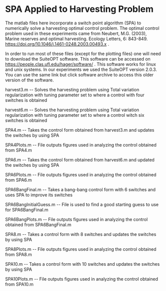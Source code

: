# SPA Applied to Harvesting Problem
The matlab files here incorporate a switch point algorithm (SPA) to numerically solve a harvesting optimal control problem. 
The optimal control problem used in these experiments came from Neubert, M.G. (2003), Marine reserves and optimal harvesting. Ecology Letters, 6: 843-849. https://doi.org/10.1046/j.1461-0248.2003.00493.x .

In order to run most of these files (except for the plotting files) one will need to download the SuiteOPT software.
This software can be accessed on https://people.clas.ufl.edu/hager/software/ . 
This software works for linux and unix systems. 
In our experiments we used the SuiteOPT version 2.0.3. You can use the 
same link but click software archive to access this older version of the software.

harvest3.m              -- Solves the harvesting problem using Total variation regularization with tuning parameter set to where a control with four switches is obtained

harvest6.m              -- Solves the harvesting problem using Total variation regularization with tuning parameter set to where a control witch six switches is obtained

SPA4.m                  -- Takes the control form obtained from harvest3.m and updates the switches by using SPA

SPA4Plots.m             -- File outputs figures used in analyzing the control obtained from SPA4.m

SPA6.m                  -- Takes the control form obtained from harvest6.m and updated the switches by using SPA

SPA6Plots.m             -- File outputs figures used in analyzing the control obtained from SPA6.m

SPA6BangFinal.m         -- Takes a bang-bang control form with 6 switches and uses SPA to improve its switches

SPA6BangInitialGuess.m  -- File is used to find a good starting guess to use for SPA6BangFinal.m

SPA6BangPlots.m         -- File outputs figures used in analyzing the control obtained from SPA6BangFinal.m

SPA8.m                  -- Takes a control form with 8 switches and updates the switches by using SPA

SPA8Plots.m             -- File outputs figures used in analyzing the control obtained from SPA8.m

SPA10.m                 -- Takes a control form with 10 switches and updates the switches by using SPA

SPA10Plots.m            -- File outputs figures used in analyzing the control obtained from SPA10.m



